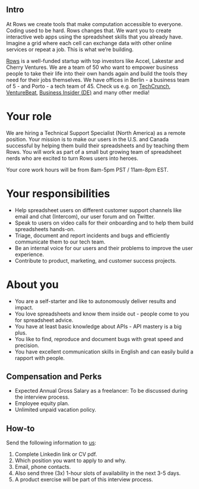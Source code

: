 ## Intro
At Rows we create tools that make computation accessible to everyone.
Coding used to be hard. Rows changes that. We want you to create interactive web apps using the spreadsheet skills that you already have. Imagine a grid where each cell can exchange data with other online services or repeat a job. This is what we’re building.

[Rows](https://rows.com/) is a well-funded startup with top investors like Accel, Lakestar and Cherry Ventures. We are a team of 50 who want to empower business people to take their life into their own hands again and build the tools they need for their jobs themselves. We have offices in Berlin - a business team of 5 - and Porto - a tech team of 45. Check us e.g. on [TechCrunch](https://tcrn.ch/3dEhNKD), [VentureBeat](https://venturebeat.com/2021/02/23/rows-raises-16-million-and-launches-next-gen-spreadsheets-with-built-in-data-integrations/), [Business Insider (DE)](https://www.businessinsider.de/gruenderszene/rows-excel-konkurrent-finanzierung/) and many other media!

# Your role

We are hiring a Technical Support Specialist (North America) as a remote position. Your mission is to make our users in the U.S. and Canada successful by helping them build their spreadsheets and by teaching them Rows. You will work as part of a small but growing team of spreadsheet nerds who are excited to turn Rows users into heroes.

Your core work hours will be from 8am-5pm PST / 11am-8pm EST.

# Your responsibilities

* Help spreadsheet users on different customer support channels like email and chat (Intercom), our user forum and on Twitter.
* Speak to users on video calls for their onboarding and to help them build spreadsheets hands-on.
* Triage, document and report incidents and bugs and efficiently communicate them to our tech team.
* Be an internal voice for our users and their problems to improve the user experience.
* Contribute to product, marketing, and customer success projects.

# About you
 
* You are a self-starter and like to autonomously deliver results and impact.
* You love spreadsheets and know them inside out - people come to you for spreadsheet advice.
* You have at least basic knowledge about APIs - API mastery is a big plus.
* You like to find, reproduce and document bugs with great speed and precision.
* You have excellent communication skills in English and can easily build a rapport with people.

## Compensation and Perks
- Expected Annual Gross Salary as a freelancer: To be discussed during the interview process.
- Employee equity plan.
- Unlimited unpaid vacation policy.

## How-to
Send the following information to [us](mailto:join@rows.com):
1. Complete Linkedin link or CV pdf.
1. Which position you want to apply to and why.
1. Email, phone contacts.
1. Also send three (3x) 1-hour slots of availability in the next 3-5 days.
1. A product exercise will be part of this interview process.
